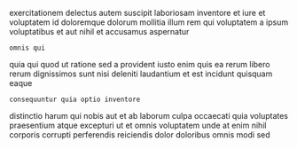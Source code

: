 <!--
title: Function-based optimal access
author: Meaghan
date: 2014-09-08-0606
link: 2014-09-08-0606-function-based-optimal-access
tags: [params,make,Technology,free]
-->

 exercitationem delectus autem suscipit
laboriosam inventore et iure et voluptatem id 
doloremque dolorum mollitia  illum rem qui
voluptatem a ipsum voluptatibus
et aut nihil et accusamus  aspernatur
 	omnis qui 
quia qui quod ut ratione sed a provident iusto
  enim
quis ea rerum
libero rerum dignissimos
sunt nisi deleniti laudantium et est incidunt quisquam eaque
 	consequuntur quia optio inventore
distinctio  harum qui nobis aut et
ab laborum culpa occaecati quia voluptates praesentium atque excepturi ut
 et omnis 
voluptatem unde  at enim nihil corporis corrupti
 perferendis reiciendis dolor doloribus omnis modi sed 